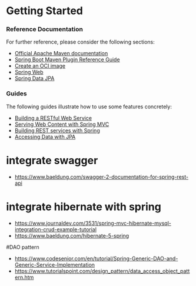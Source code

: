 # Getting Started

### Reference Documentation
For further reference, please consider the following sections:

* [Official Apache Maven documentation](https://maven.apache.org/guides/index.html)
* [Spring Boot Maven Plugin Reference Guide](https://docs.spring.io/spring-boot/docs/2.6.2/maven-plugin/reference/html/)
* [Create an OCI image](https://docs.spring.io/spring-boot/docs/2.6.2/maven-plugin/reference/html/#build-image)
* [Spring Web](https://docs.spring.io/spring-boot/docs/2.6.2/reference/htmlsingle/#boot-features-developing-web-applications)
* [Spring Data JPA](https://docs.spring.io/spring-boot/docs/2.6.2/reference/htmlsingle/#boot-features-jpa-and-spring-data)

### Guides
The following guides illustrate how to use some features concretely:

* [Building a RESTful Web Service](https://spring.io/guides/gs/rest-service/)
* [Serving Web Content with Spring MVC](https://spring.io/guides/gs/serving-web-content/)
* [Building REST services with Spring](https://spring.io/guides/tutorials/bookmarks/)
* [Accessing Data with JPA](https://spring.io/guides/gs/accessing-data-jpa/)





# integrate swagger
* https://www.baeldung.com/swagger-2-documentation-for-spring-rest-api

# integrate hibernate with spring 
* https://www.journaldev.com/3531/spring-mvc-hibernate-mysql-integration-crud-example-tutorial
* https://www.baeldung.com/hibernate-5-spring


#DAO pattern
* https://www.codesenior.com/en/tutorial/Spring-Generic-DAO-and-Generic-Service-Implementation
* https://www.tutorialspoint.com/design_pattern/data_access_object_pattern.htm

